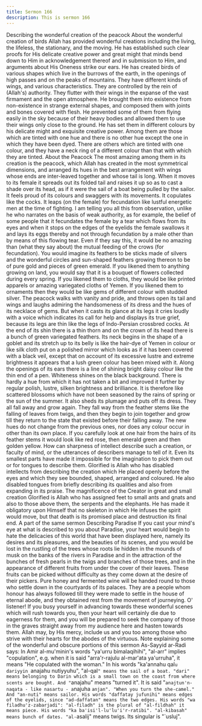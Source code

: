 ```yaml
---
title: Sermon 166
description: This is sermon 166
---
```


Describing the wonderful creation of the peacock
About the wonderful creation of birds
Allah has provided wonderful creations including the living, the lifeless, the stationary, and
the moving. He has established such clear proofs for His delicate creative power and great
might that minds bend down to Him in acknowledgement thereof and in submission to Him,
and arguments about His Oneness strike our ears.
He has created birds of various shapes which live in the burrows of the earth, in the openings
of high passes and on the peaks of mountains.
They have different kinds of wings, and various characteristics. They are controlled by the
rein of (Allah's) authority. They flutter with their wings in the expanse of the vast firmament
and the open atmosphere.
He brought them into existence from non-existence in strange external shapes, and composed
them with joints and bones covered with flesh.
He prevented some of them from flying easily in the sky because of their heavy bodies and
allowed them to use their wings only close to the ground. He has set them in different colours
by his delicate might and exquisite creative power.
Among them are those which are tinted with one hue and there is no other hue except the one
in which they have been dyed. There are others which are tinted with one colour, and they
have a neck ring of a different colour than that with which they are tinted.
About the Peacock
The most amazing among them in its creation is the peacock, which Allah has created in the
most symmetrical dimensions, and arranged its hues in the best arrangement with wings
whose ends are inter-leaved together and whose tail is long.
When it moves to its female it spreads out its folded tail and raises it up so as to cast a shade
over its head, as if it were the sail of a boat being pulled by the sailor. It feels proud of its
colours and swaggers with its movements. It copulates like the cocks. It leaps (on the female)
for fecundation like lustful energetic men at the time of fighting.
I am telling you all this from observation, unlike he who narrates on the basis of weak
authority, as for example, the belief of some people that it fecundates the female by a tear
which flows from its eyes and when it stops on the edges of the eyelids the female swallows it
and lays its eggs thereby and not through fecundation by a male other than by means of this
flowing tear.
Even if they say this, it would be no amazing than (what they say about) the mutual feeding of
the crows (for fecundation). You would imagine its feathers to be sticks made of silvers and
the wonderful circles and sun-shaped feathers growing thereon to be of pure gold and pieces
of green emerald.
If you likened them to anything growing on land, you would say that it is a bouquet of flowers
collected during every spring. If you likened them to cloths, they would be like printed
apparels or amazing variegated cloths of Yemen. If you likened them to ornaments then they
would be like gems of different colour with studded silver.
The peacock walks with vanity and pride, and throws open its tail and wings and laughs
admiring the handsomeness of its dress and the hues of its necklace of gems.
But when it casts its glance at its legs it cries loudly with a voice which indicates its call for
help and displays its true grief, because its legs are thin like the legs of Indo-Persian crossbred
cocks. At the end of its shin there is a thin thorn and on the crown of its head there is a
bunch of green variegated feathers.
Its neck begins in the shape of a goblet and its stretch up to its belly is like the hair-dye of
Yemen in colour or like silk cloth put on a polished mirror which looks as if it has been
covered with a black veil, except that on account of its excessive lustre and extreme
brightness it appears that a lush green colour has been mixed with it.
Along the openings of its ears there is a line of shining bright daisy colour like the thin end of
a pen. Whiteness shines on the black background.
There is hardly a hue from which it has not taken a bit and improved it further by regular
polish, lustre, silken brightness and brilliance.
It is therefore like scattered blossoms which have not been seasoned by the rains of spring or
the sun of the summer.
It also sheds its plumage and puts off its dress. They all fall away and grow again. They fall
way from the feather stems like the falling of leaves from twigs, and then they begin to join
together and grow till they return to the state that existed before their falling away.
The new hues do not change from the previous ones, nor does any colour occur in other than
its own place. If you carefully look at one hair from the hairs of its feather stems it would
look like red rose, then emerald green and then golden yellow.
How can sharpness of intellect describe such a creation, or faculty of mind, or the utterances
of describers manage to tell of it. Even its smallest parts have made it impossible for the
imagination to pick them out or for tongues to describe them.
Glorified is Allah who has disabled intellects from describing the creation which He placed
openly before the eyes and which they see bounded, shaped, arranged and coloured. He also
disabled tongues from briefly describing its qualities and also from expanding in its praise.
The magnificence of the Creator in great and small creation
Glorified is Allah who has assigned feet to small ants and gnats and also to those above them,
the serpents and the elephants. He has made it obligatory upon Himself that no skeleton in
which He infuses the spirit would move, but that death is its promised place and destruction
its final end.
A part of the same sermon
Describing Paradise
If you cast your mind's eye at what is described to you about Paradise, your heart would begin
to hate the delicacies of this world that have been displayed here, namely its desires and its
pleasures, and the beauties of its scenes, and you would be lost in the rustling of the trees
whose roots lie hidden in the mounds of musk on the banks of the rivers in Paradise and in the
attraction of the bunches of fresh pearls in the twigs and branches of those trees, and in the
appearance of different fruits from under the cover of their leaves.
These fruits can be picked without difficulty as they come down at the desire of their pickers.
Pure honey and fermented wine will be handed round to those who settle down in the
courtyards of its palaces.
They are a people whom honour has always followed till they were made to settle in the
house of eternal abode, and they obtained rest from the movement of journeying.
O' listener! If you busy yourself in advancing towards these wonderful scenes which will rush
towards you, then your heart will certainly die due to eagerness for them, and you will be
prepared to seek the company of those in the graves straight away from my audience here and
hasten towards them. Allah may, by His mercy, include us and you too among those who
strive with their hearts for the abodes of the virtuous.
Note explaining some of the wonderful and obscure portions of this sermon
As-Sayyid ar-Radi says: In Amir al-mu'minin's words "ya'urru bimalaqihihi", "al-arr" implies
"copulation", e.g. when it is said "arra'r-rajulu al-mar'ata ya'urruha", it means "He copulated
with the woman."
In his words "ka'annahu qal`u dariyyin `anajahu nutiyyuhu", "al-qal`" means the sail of a boat.
"dari" means belonging to Darin which is a small town on the coast from where scents are
bought. And "`anajahu" means "turned it". It is said "`anajtun'n-naqata - like nasartu -
a`najuha `anjan". "When you turn the she-camel." And "an-nuti" means sailor.
His words "daffatay jufunihi" means edges of the eyelids, since "ad-daffatan" means the two
edges. His words "wa filadhu'z-zabarjadi": "al-filadh" is the plural of "al-fildhah" it means
piece. His words "ka ba'isi'l-lu'lu'i'r-ratibi". "al-kibasah" means bunch of dates. "al-`asalij"
means twigs. Its singular is "`usluj".